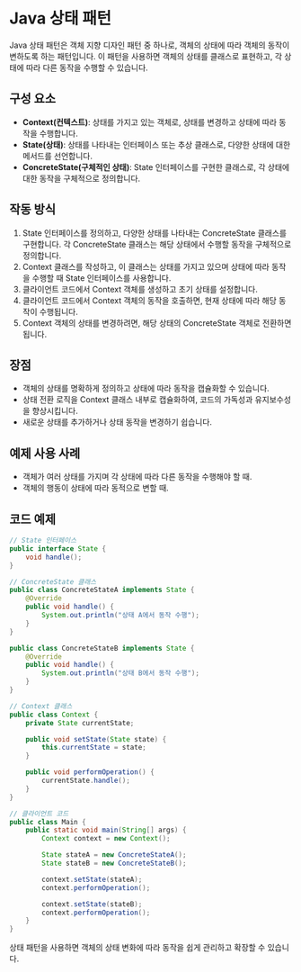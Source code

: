 # Java 상태 패턴

Java 상태 패턴은 객체 지향 디자인 패턴 중 하나로, 객체의 상태에 따라 객체의 동작이 변하도록 하는 패턴입니다. 이 패턴을 사용하면 객체의 상태를 클래스로 표현하고, 각 상태에 따라 다른 동작을 수행할 수 있습니다.

## 구성 요소

- **Context(컨텍스트)**: 상태를 가지고 있는 객체로, 상태를 변경하고 상태에 따라 동작을 수행합니다.
- **State(상태)**: 상태를 나타내는 인터페이스 또는 추상 클래스로, 다양한 상태에 대한 메서드를 선언합니다.
- **ConcreteState(구체적인 상태)**: State 인터페이스를 구현한 클래스로, 각 상태에 대한 동작을 구체적으로 정의합니다.

## 작동 방식


1. State 인터페이스를 정의하고, 다양한 상태를 나타내는 ConcreteState 클래스를 구현합니다. 각 ConcreteState 클래스는 해당 상태에서 수행할 동작을 구체적으로 정의합니다.
2. Context 클래스를 작성하고, 이 클래스는 상태를 가지고 있으며 상태에 따라 동작을 수행할 때 State 인터페이스를 사용합니다.
3. 클라이언트 코드에서 Context 객체를 생성하고 초기 상태를 설정합니다.
4. 클라이언트 코드에서 Context 객체의 동작을 호출하면, 현재 상태에 따라 해당 동작이 수행됩니다.
5. Context 객체의 상태를 변경하려면, 해당 상태의 ConcreteState 객체로 전환하면 됩니다.

## 장점

- 객체의 상태를 명확하게 정의하고 상태에 따라 동작을 캡슐화할 수 있습니다.
- 상태 전환 로직을 Context 클래스 내부로 캡슐화하여, 코드의 가독성과 유지보수성을 향상시킵니다.
- 새로운 상태를 추가하거나 상태 동작을 변경하기 쉽습니다.

## 예제 사용 사례


- 객체가 여러 상태를 가지며 각 상태에 따라 다른 동작을 수행해야 할 때.
- 객체의 행동이 상태에 따라 동적으로 변할 때.

## 코드 예제

```java
// State 인터페이스
public interface State {
    void handle();
}

// ConcreteState 클래스
public class ConcreteStateA implements State {
    @Override
    public void handle() {
        System.out.println("상태 A에서 동작 수행");
    }
}

public class ConcreteStateB implements State {
    @Override
    public void handle() {
        System.out.println("상태 B에서 동작 수행");
    }
}

// Context 클래스
public class Context {
    private State currentState;

    public void setState(State state) {
        this.currentState = state;
    }

    public void performOperation() {
        currentState.handle();
    }
}

// 클라이언트 코드
public class Main {
    public static void main(String[] args) {
        Context context = new Context();

        State stateA = new ConcreteStateA();
        State stateB = new ConcreteStateB();

        context.setState(stateA);
        context.performOperation();

        context.setState(stateB);
        context.performOperation();
    }
}
```
상태 패턴을 사용하면 객체의 상태 변화에 따라 동작을 쉽게 관리하고 확장할 수 있습니다.
